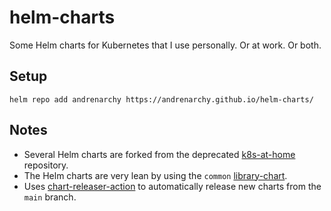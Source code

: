 # helm-charts

Some Helm charts for Kubernetes that I use personally. Or at work. Or both.

## Setup

```
helm repo add andrenarchy https://andrenarchy.github.io/helm-charts/
```

## Notes
* Several Helm charts are forked from the deprecated [k8s-at-home](charts/vaultwarden/README.md) repository.
* The Helm charts are very lean by using the `common` [library-chart](https://github.com/k8s-at-home/library-charts).
* Uses [chart-releaser-action](https://github.com/helm/chart-releaser-action) to automatically release new charts from the `main` branch.

